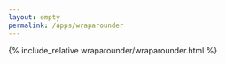 ```yaml
---
layout: empty
permalink: /apps/wraparounder
---
```


<html>
{% include_relative wraparounder/wraparounder.html %}
</html>